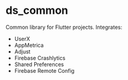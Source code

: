 # ds_common

Common library for Flutter projects. 
Integrates: 
- UserX 
- AppMetrica
- Adjust
- Firebase Crashlytics
- Shared Preferences
- Firebase Remote Config

